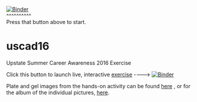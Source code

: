 [![Binder](http://mybinder.org/badge.svg)](http://mybinder.org/repo/fomightez/uscad16)  
^^^^^^^^^^  
Press that button above to start.

# uscad16
Upstate Summer Career Awareness 2016 Exercise


Click this button to launch live, interactive [exercise](http://mybinder.org/repo/fomightez/uscad16) ----> [![Binder](http://mybinder.org/badge.svg)](http://mybinder.org/repo/fomightez/scad10)  


Plate and gel images from the hands-on activity can be found [here](bit.ly/upstatevisit16) , or for the album of the individual pictures, [here](bit.ly/upstatevisit16_album).
